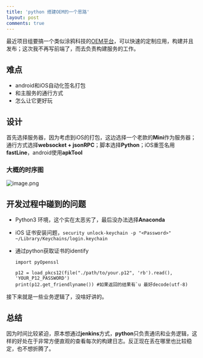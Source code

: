 ```yaml
---
title: 'python 搭建OEM的一个思路'
layout: post
comments: true
---
```


最近项目组要搞一个类似涂鸦科技的[OEM平台](https://support.tuya.com/zh/help/_detail/K9x4xsaighye3)，可以快速的定制应用，构建并且发布；这次我不再写前端了，而去负责构建服务的工作。

## 难点

* android和iOS自动化签名打包
* 和主服务的通行方式
* 怎么让它更好玩

## 设计

首先选择服务器，因为考虑到iOS的打包，这边选择一个老款的**Mini**作为服务器；通行方式选择**websocket + jsonRPC**；脚本选择**Python**；iOS重签名用**fastLine**，android使用**apkTool**

### 大概的时序图

![image.png](https://i.loli.net/2020/11/20/2CVeIwFbaYiRU3P.png)

## 开发过程中碰到的问题

- Python3 环境，这个实在太恶劣了，最后没办法选择**Anaconda**

- iOS 证书安装问题，`security unlock-keychain -p "<Password>" ~/Library/Keychains/login.keychain`

- 通过python获取证书的identify 

  ```
  import pyOpenssl
  
  p12 = load_pkcs12(file("./path/to/your.p12", 'rb').read(), 'YOUR_P12_PASSWORD')
  print(p12.get_friendlyname()) #如果返回的结果有`u 最好decode(utf-8)
  ```



接下来就是一些业务逻辑了，没啥好讲的。

## 总结

因为时间比较紧迫，原本想通过**jenkins**方式，**python**只负责通讯和业务逻辑，这样的好处在于非常方便直观的查看每次的构建日志。反正现在丢在哪里也比较稳定，也不想折腾了。